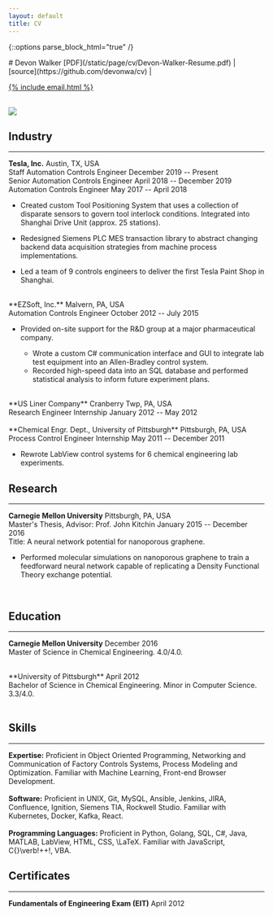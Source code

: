 ```yaml
---
layout: default
title: CV
---
```


{::options parse_block_html="true" /}
<div class="cv">
<div class="row">
<div class="col-xs-8">
<div class="text-left">
# Devon Walker
[PDF](/static/page/cv/Devon-Walker-Resume.pdf)
&#124;
[source](https://github.com/devonwa/cv)
&#124;

<a href="mailto:{% include email.html %}">{% include email.html %}</a>
<br />
<br />
</div>
</div>
<div class="col-xs-4">
<img class="img-responsive img-circle cv-pic" src="../static/image/2014-10-05-me-head-100x100.jpg" />
</div>
</div>

## Industry
<hr>

**Tesla, Inc.** <span class="pull-right">Austin, TX, USA</span><br />
Staff Automation Controls Engineer <span class="pull-right">December 2019 -- Present</span><br />
Senior Automation Controls Engineer <span class="pull-right">April 2018 -- December 2019</span><br />
Automation Controls Engineer <span class="pull-right">May 2017 -- April 2018</span><br />

* Created custom Tool Positioning System that uses a collection of disparate sensors to govern tool interlock conditions. Integrated into Shanghai Drive Unit (approx. 25 stations).

* Redesigned Siemens PLC MES transaction library to abstract changing backend data acquisition strategies from machine process implementations.

* Led a team of 9 controls engineers to deliver the first Tesla Paint Shop in Shanghai.

<br />
**EZSoft, Inc.** <span class="pull-right">Malvern, PA, USA</span><br />
Automation Controls Engineer <span class="pull-right">October 2012 -- July 2015</span><br />

* Provided on-site support for the R\&D group at a major pharmaceutical company.

  * Wrote a custom C\# communication interface and GUI to integrate lab test equipment into an Allen-Bradley control system.
  * Recorded high-speed data into an SQL database and performed statistical analysis to inform future experiment plans.

<br />
**US Liner Company** <span class="pull-right">Cranberry Twp, PA, USA</span><br />
Research Engineer Internship <span class="pull-right">January 2012 -- May 2012</span><br />

<br />
**Chemical Engr. Dept., University of Pittsburgh** <span class="pull-right">Pittsburgh, PA, USA</span><br />
Process Control Engineer Internship <span class="pull-right">May 2011 -- December 2011</span><br />

* Rewrote LabView control systems for 6 chemical engineering lab experiments.


## Research
<hr>

**Carnegie Mellon University** <span class="pull-right">Pittsburgh, PA, USA</span><br />
Master's Thesis, Advisor: Prof. John Kitchin <span class="pull-right">January 2015 -- December 2016</span><br />
Title: A neural network potential for nanoporous graphene.

* Performed molecular simulations on nanoporous graphene to train a feedforward neural network capable of replicating a Density Functional Theory exchange potential.
<br />

## Education
<hr>

**Carnegie Mellon University** <span class="pull-right">December 2016</span><br />
Master of Science in Chemical Engineering. 4.0/4.0.<br />

<br />
**University of Pittsburgh** <span class="pull-right">April 2012</span><br />
Bachelor of Science in Chemical Engineering. Minor in Computer Science. 3.3/4.0.<br />

<br />

## Skills
<hr>

**Expertise:** Proficient in Object Oriented Programming, Networking and Communication of Factory Controls Systems, Process Modeling and Optimization. Familiar with Machine Learning, Front-end Browser Development.
<br />
<br />
**Software:** Proficient in UNIX, Git, MySQL, Ansible, Jenkins, JIRA, Confluence, Ignition, Siemens TIA, Rockwell Studio. Familiar with Kubernetes, Docker, Kafka, React.
<br />
<br />
**Programming Languages:** Proficient in Python, Golang, SQL, C\#, Java, MATLAB, LabView, HTML, CSS, \LaTeX. Familiar with JavaScript, C{}\verb!++!, VBA.
<br />

## Certificates
<hr>

**Fundamentals of Engineering Exam (EIT)** <span class="pull-right">April 2012</span>

</div>